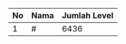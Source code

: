 | No | Nama            | Jumlah Level |
|----|-----------------|--------------|
| 1  | #    |    6436        |
